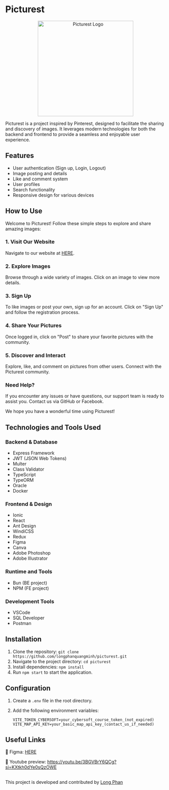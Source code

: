 # Picturest

<p align="center">
  <img src="https://media.discordapp.net/attachments/1026660684739653674/1189943300061397082/picturest_logo.png" alt="Picturest Logo" width="300" height="300">
</p>

Picturest is a project inspired by Pinterest, designed to facilitate the sharing and discovery of images. It leverages modern technologies for both the backend and frontend to provide a seamless and enjoyable user experience.

## Features

- User authentication (Sign up, Login, Logout)
- Image posting and details
- Like and comment system
- User profiles
- Search functionality
- Responsive design for various devices

## How to Use

Welcome to Picturest! Follow these simple steps to explore and share amazing images:

### 1. Visit Our Website

Navigate to our website at [HERE](https://your-picturest-website-url).

### 2. Explore Images

Browse through a wide variety of images. Click on an image to view more details.

### 3. Sign Up

To like images or post your own, sign up for an account. Click on "Sign Up" and follow the registration process.

### 4. Share Your Pictures

Once logged in, click on "Post" to share your favorite pictures with the community.

### 5. Discover and Interact

Explore, like, and comment on pictures from other users. Connect with the Picturest community.

### Need Help?

If you encounter any issues or have questions, our support team is ready to assist you. Contact us via GitHub or Facebook.

We hope you have a wonderful time using Picturest!

## Technologies and Tools Used

### Backend & Database

- Express Framework
- JWT (JSON Web Tokens)
- Multer
- Class Validator
- TypeScript
- TypeORM
- Oracle
- Docker

### Frontend & Design

- Ionic
- React
- Ant Design
- WindiCSS
- Redux
- Figma
- Canva
- Adobe Photoshop
- Adobe Illustrator

### Runtime and Tools

- Bun (BE project)
- NPM (FE project)

### Development Tools

- VSCode
- SQL Developer
- Postman

## Installation

1. Clone the repository: `git clone https://github.com/longphanquangminh/picturest.git`
2. Navigate to the project directory: `cd picturest`
3. Install dependencies: `npm install`
4. Run `npm start` to start the application.

## Configuration

1. Create a `.env` file in the root directory.
2. Add the following environment variables:

   ```env
   VITE_TOKEN_CYBERSOFT=your_cybersoft_course_token_(not_expired)
   VITE_MAP_API_KEY=your_basic_map_api_key_(contact_us_if_needed)
   ```

## Useful Links

🌟 Figma: [HERE](<https://www.figma.com/file/dpyHJIJI8KRcLngmLDDibm/Capstone-express-ORM-(pinterest)?type=design&node-id=3-38&mode=design&t=UXODNVH5ZlNUynit-0>)

🌟 Youtube preview: https://youtu.be/3BGVBrY6QCg?si=KXtkh0dYe0sQzOWE

##

This project is developed and contributed by [Long Phan](https://github.com/longphanquangminh)
